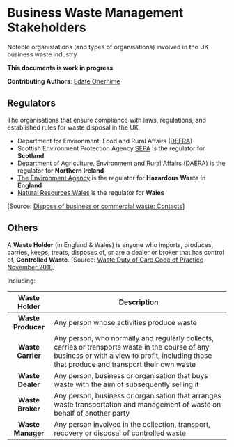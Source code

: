 # Business Waste Management Stakeholders

Noteble organistations (and types of organisations) involved in the UK business waste industry

**This documents is work in progress**

**Contributing Authors**: [Edafe Onerhime](https://ekoner.com/)

## Regulators

The organisations that ensure compliance with laws, regulations, and established rules for waste disposal in the UK.

  - Department for Environment, Food and Rural Affairs ([DEFRA](https://www.gov.uk/government/organisations/department-for-environment-food-rural-affairs))
  - Scottish Environment Protection Agency [SEPA](https://www.sepa.org.uk/about-us/) is the regulator for **Scotland**
  - Department of Agriculture, Environment and Rural Affairs ([DAERA](https://www.daera-ni.gov.uk/)) is the regulator for **Northern Ireland**
  - [The Environment Agency](https://www.gov.uk/government/organisations/environment-agency) is the regulator for **Hazardous Waste** in **England** 
  - [Natural Resources Wales](https://naturalresources.wales/) is the regulator for **Wales** 

[Source: [Dispose of business or commercial waste: Contacts](https://www.gov.uk/managing-your-waste-an-overview/contacts)]

## Others

A **Waste Holder** (in England & Wales) is anyone who imports, produces, carries, keeps, treats, disposes 
of, or are a dealer or broker that has control of, **Controlled Waste**. [Source: [Waste Duty of Care Code of 
Practice November 2018](https://assets.publishing.service.gov.uk/government/uploads/system/uploads/attachment_data/file/759083/waste-code-practice-2018.pdf)] 

Including:

| Waste Holder         | Description |
|:--------------------:|------------------------------------------|
| **Waste Producer** | Any person whose activities produce waste |
| **Waste Carrier** | Any person, who normally and regularly collects, carries or transports waste in the course of any business or with a view to profit, including those that produce and transport their own waste |
| **Waste Dealer** | Any person, business or organisation that buys waste with the aim of subsequently selling it | 
| **Waste Broker** | Any person, business or organisation that arranges waste transportation and management of waste on behalf of another party |
| **Waste Manager** | Any person involved in the collection, transport, recovery or disposal of controlled waste | 


  
  

